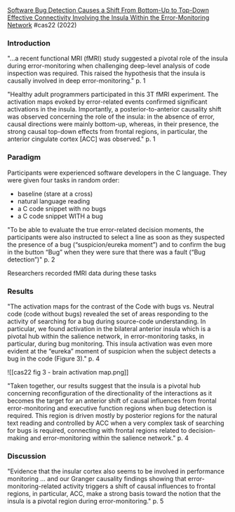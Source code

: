 [Software Bug Detection Causes a Shift From Bottom-Up to Top-Down Effective Connectivity Involving the Insula Within the Error-Monitoring Network](https://doi.org/10.3389/fnhum.2022.788272) #cas22 (2022)

### Introduction

"...a recent functional MRI (fMRI) study suggested a pivotal role of the insula during error-monitoring when challenging deep-level analysis of code inspection was required. This raised the hypothesis that the insula is causally involved in deep error-monitoring." p. 1

"Healthy adult programmers participated in this 3T fMRI experiment. The activation maps evoked by error-related events confirmed significant activations in the insula. Importantly, a posterior-to-anterior causality shift was observed concerning the role of the insula: in the absence of error, causal directions were mainly bottom-up, whereas, in their presence, the strong causal top-down effects from frontal regions, in particular, the anterior cingulate cortex [ACC] was observed." p. 1

### Paradigm

Participants were experienced software developers in the C language. They were given four tasks in random order:
- baseline (stare at a cross)
- natural language reading
- a C code snippet with no bugs
- a C code snippet WITH a bug

"To be able to evaluate the true error-related decision moments, the participants were also instructed to select a line as soon as they suspected the presence of a bug (“suspicion/eureka moment”) and to confirm the bug in the button “Bug” when they were sure that there was a fault (“Bug detection”)" p. 2

Researchers recorded fMRI data during these tasks

### Results

"The activation maps for the contrast of the Code with bugs vs. Neutral code (code without bugs) revealed the set of areas responding to the activity of searching for a bug during source-code understanding. In particular, we found activation in the bilateral anterior insula which is a pivotal hub within the salience network, in error-monitoring tasks, in particular, during bug monitoring. This insula activation was even more evident at the “eureka” moment of suspicion when the subject detects a bug in the code (Figure 3)." p. 4

![[cas22 fig 3 - brain activation map.png]]

"Taken together, our results suggest that the insula is a pivotal hub concerning reconfiguration of the directionality of the interactions as it becomes the target for an anterior shift of causal influences from frontal error-monitoring and executive function regions when bug detection is required. This region is driven mostly by posterior regions for the natural text reading and controlled by ACC when a very complex task of searching for bugs is required, connecting with frontal regions related to decision-making and error-monitoring within the salience network." p. 4

### Discussion

"Evidence that the insular cortex also seems to be involved in performance monitoring ... and our Granger causality findings showing that error-monitoring-related activity triggers a shift of causal influences to frontal regions, in particular, ACC, make a strong basis toward the notion that the insula is a pivotal region during error-monitoring." p. 5
